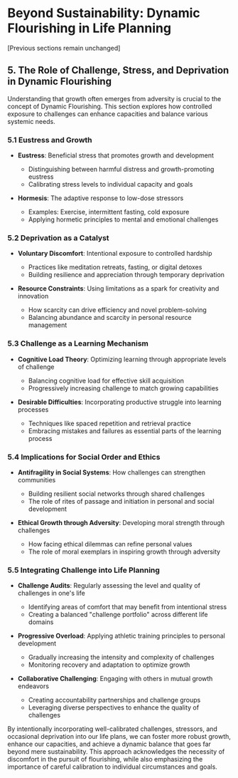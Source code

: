 # Beyond Sustainability: Dynamic Flourishing in Life Planning

[Previous sections remain unchanged]

## 5. The Role of Challenge, Stress, and Deprivation in Dynamic Flourishing

Understanding that growth often emerges from adversity is crucial to the concept of Dynamic Flourishing. This section explores how controlled exposure to challenges can enhance capacities and balance various systemic needs.

### 5.1 Eustress and Growth

- **Eustress**: Beneficial stress that promotes growth and development
  - Distinguishing between harmful distress and growth-promoting eustress
  - Calibrating stress levels to individual capacity and goals

- **Hormesis**: The adaptive response to low-dose stressors
  - Examples: Exercise, intermittent fasting, cold exposure
  - Applying hormetic principles to mental and emotional challenges

### 5.2 Deprivation as a Catalyst

- **Voluntary Discomfort**: Intentional exposure to controlled hardship
  - Practices like meditation retreats, fasting, or digital detoxes
  - Building resilience and appreciation through temporary deprivation

- **Resource Constraints**: Using limitations as a spark for creativity and innovation
  - How scarcity can drive efficiency and novel problem-solving
  - Balancing abundance and scarcity in personal resource management

### 5.3 Challenge as a Learning Mechanism

- **Cognitive Load Theory**: Optimizing learning through appropriate levels of challenge
  - Balancing cognitive load for effective skill acquisition
  - Progressively increasing challenge to match growing capabilities

- **Desirable Difficulties**: Incorporating productive struggle into learning processes
  - Techniques like spaced repetition and retrieval practice
  - Embracing mistakes and failures as essential parts of the learning process

### 5.4 Implications for Social Order and Ethics

- **Antifragility in Social Systems**: How challenges can strengthen communities
  - Building resilient social networks through shared challenges
  - The role of rites of passage and initiation in personal and social development

- **Ethical Growth through Adversity**: Developing moral strength through challenges
  - How facing ethical dilemmas can refine personal values
  - The role of moral exemplars in inspiring growth through adversity

### 5.5 Integrating Challenge into Life Planning

- **Challenge Audits**: Regularly assessing the level and quality of challenges in one's life
  - Identifying areas of comfort that may benefit from intentional stress
  - Creating a balanced "challenge portfolio" across different life domains

- **Progressive Overload**: Applying athletic training principles to personal development
  - Gradually increasing the intensity and complexity of challenges
  - Monitoring recovery and adaptation to optimize growth

- **Collaborative Challenging**: Engaging with others in mutual growth endeavors
  - Creating accountability partnerships and challenge groups
  - Leveraging diverse perspectives to enhance the quality of challenges

By intentionally incorporating well-calibrated challenges, stressors, and occasional deprivation into our life plans, we can foster more robust growth, enhance our capacities, and achieve a dynamic balance that goes far beyond mere sustainability. This approach acknowledges the necessity of discomfort in the pursuit of flourishing, while also emphasizing the importance of careful calibration to individual circumstances and goals.
